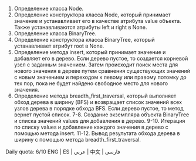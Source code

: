 1. Определение класса Node.
2. Определение конструктора класса Node, который принимает значение и устанавливает его в качестве атрибута value объекта. Также устанавливаются атрибуты left и right в None.
3. Определение класса BinaryTree.
4. Определение конструктора класса BinaryTree, который устанавливает атрибут root в None.
5. Определение метода insert, который принимает значение и добавляет его в дерево. Если дерево пустое, то создается корневой узел с заданным значением. Затем происходит поиск места для нового значения в дереве путем сравнения существующих значений с новым значением и переходом к левому или правому потомку до тех пор, пока не будет найдено свободное место для нового значения.
6. Определение метода breadth_first_traversal, который выполняет обход дерева в ширину (BFS) и возвращает список значений всех узлов дерева в порядке обхода BFS. Если дерево пустое, то метод вернет пустой список.
7-8. Создание экземпляра объекта BinaryTree и списка значений values для добавления в дерево.
9-10. Итерация по списку values и добавление каждого значения в дерево с помощью метода insert.
11-12. Вывод результата обхода дерева в ширину с помощью метода breadth_first_traversal.

Daily quota: 6/10
ENG | ES | عربي | 中文 | فارسی
